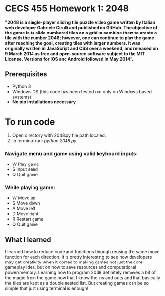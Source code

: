 # CECS 455 Homework 1: 2048
__"2048 is a single-player sliding tile puzzle video game written by Italian web developer Gabriele Cirulli and published on GitHub. The objective of the game is to slide numbered tiles on a grid to combine them to create a tile with the number 2048; however, one can continue to play the game after reaching the goal, creating tiles with larger numbers. It was originally written in JavaScript and CSS over a weekend, and released on 9 March 2014 as free and open-source software subject to the MIT License. Versions for iOS and Android followed in May 2014".__
## Prerequisites
* Python 3
* Windows OS  (this code has been tested run only on Windows based systems)
* **No pip installations necessary**

# To run code 
1. Open directory with 2048.py file path located.
2. In terminal run:  *python 2048.py*

### Navigate menu and game using valid keyboard inputs: 
*  W    Play game
*  S    Input seed 
*  Q    Quit game

### While playing game:
*  W    Move up
*  S    Move down
*  A    Move left
*  D    Move right
*  R    Restart game
*  Q    Quit game


## What I learned
I learned how to reduce code and functions through reusing the same move function for each direction. It is pretty interesting to see how developers
may get creativity when it comes to making games not just the core gameplay idea, but on how to save resources and computational power/memory. Learning
how to program 2048 definitely removes a bit of the magic from the game now that I know the ins and outs and that basically the tiles are kept as a 
double nested list. But creating games can be so simple that just using terminal is enough!
